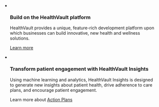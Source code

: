 <div class="container">
                <ul class="cardsY panelContent featuredContent">
                                        <li>
                            <div class="cardSize">
                                <div class="cardPadding">
                                    <div class="card">
                                        <div class="cardImageOuter">
                                            <div class="cardImage">
                                                <img data-hoverimage="https://www.healthvault.com/en-us/wp-content/uploads/2017/01/MS_HV_Business_Feature1_539x201.png" src="https://www.healthvault.com/en-us/wp-content/uploads/2017/01/MS_HV_Business_Feature1_539x201.png" alt="" />
                                            </div>
                                        </div>
                                        <div class="cardText">
                                            <h3>Build on the HealthVault platform</h3>
                                                                <p>
                        HealthVault provides a unique, feature-rich development platform upon which businesses can build innovative, new health and wellness solutions.
                    </p>
                    <p><a href="introduction.md">Learn more</a></p>
                                        </div>
                                    </div>
                                </div>
                            </div>
                    </li>
                                        <li>
                            <div class="cardSize">
                                <div class="cardPadding">
                                    <div class="card">
                                        <div class="cardImageOuter">
                                            <div class="cardImage">
                                                <img data-hoverimage="https://www.healthvault.com/en-us/wp-content/uploads/2017/01/MS_Insights_Hero_539x303.png" src="https://www.healthvault.com/en-us/wp-content/uploads/2017/01/MS_Insights_Hero_539x303.png" alt="" />
                                            </div>
                                        </div>
                                        <div class="cardText">
                                            <h3>Transform patient engagement with HealthVault Insights</h3>
                                                                <p>
                        Using machine learning and analytics, HealthVault Insights is designed to generate new insights about patient health, drive adherence to care plans, and encourage patient engagement.
                    </p>
                    <p>Learn more about <a href="action-plans.md">Action Plans</a></p>
                                        </div>
                                    </div>
                                </div>
                            </div>
                    </li>
                </ul>
            </div>